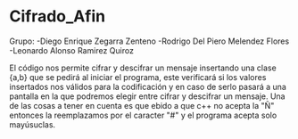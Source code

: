 # Cifrado_Afin

Grupo:
-Diego Enrique Zegarra Zenteno
-Rodrigo Del Piero Melendez Flores
-Leonardo Alonso Ramirez Quiroz

El código nos permite cifrar y descifrar un mensaje insertando una clase {a,b} que se pedirá al iniciar el programa, este verificará si los valores insertados nos válidos para la codificación y en caso de serlo pasará a una pantalla en la que podremos elegir entre cifrar y descifrar un mensaje. 
Una de las cosas a tener en cuenta es que ebido a que c++ no acepta la "Ñ" entonces la reemplazamos por el caracter "#" y el programa acepta solo mayúsuclas.

